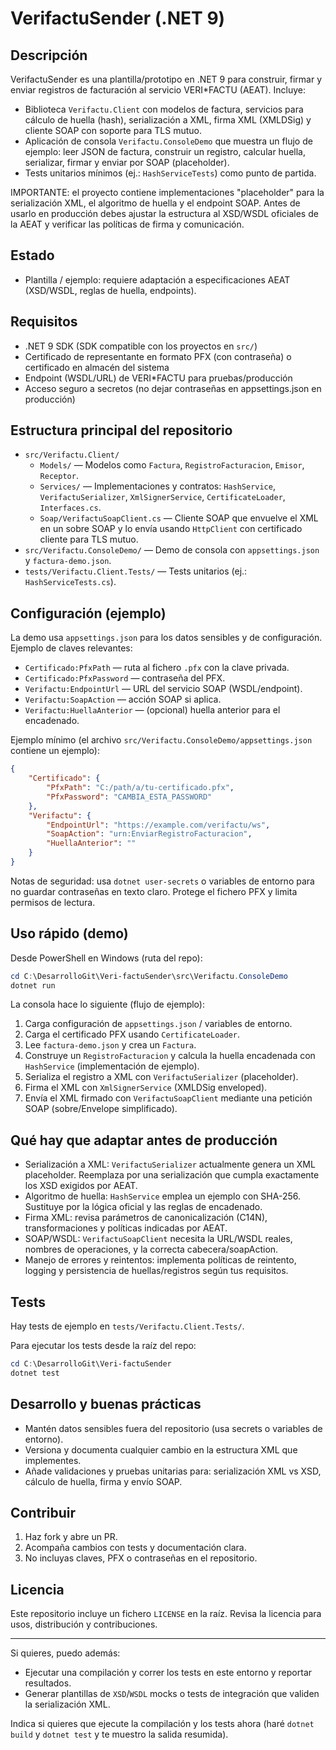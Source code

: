 # VerifactuSender (.NET 9)

## Descripción

VerifactuSender es una plantilla/prototipo en .NET 9 para construir, firmar y enviar registros de facturación al servicio VERI\*FACTU (AEAT). Incluye:

-   Biblioteca `Verifactu.Client` con modelos de factura, servicios para cálculo de huella (hash), serialización a XML, firma XML (XMLDSig) y cliente SOAP con soporte para TLS mutuo.
-   Aplicación de consola `Verifactu.ConsoleDemo` que muestra un flujo de ejemplo: leer JSON de factura, construir un registro, calcular huella, serializar, firmar y enviar por SOAP (placeholder).
-   Tests unitarios mínimos (ej.: `HashServiceTests`) como punto de partida.

IMPORTANTE: el proyecto contiene implementaciones "placeholder" para la serialización XML, el algoritmo de huella y el endpoint SOAP. Antes de usarlo en producción debes ajustar la estructura al XSD/WSDL oficiales de la AEAT y verificar las políticas de firma y comunicación.

## Estado

-   Plantilla / ejemplo: requiere adaptación a especificaciones AEAT (XSD/WSDL, reglas de huella, endpoints).

## Requisitos

-   .NET 9 SDK (SDK compatible con los proyectos en `src/`)
-   Certificado de representante en formato PFX (con contraseña) o certificado en almacén del sistema
-   Endpoint (WSDL/URL) de VERI\*FACTU para pruebas/producción
-   Acceso seguro a secretos (no dejar contraseñas en appsettings.json en producción)

## Estructura principal del repositorio

-   `src/Verifactu.Client/`
    -   `Models/` — Modelos como `Factura`, `RegistroFacturacion`, `Emisor`, `Receptor`.
    -   `Services/` — Implementaciones y contratos: `HashService`, `VerifactuSerializer`, `XmlSignerService`, `CertificateLoader`, `Interfaces.cs`.
    -   `Soap/VerifactuSoapClient.cs` — Cliente SOAP que envuelve el XML en un sobre SOAP y lo envía usando `HttpClient` con certificado cliente para TLS mutuo.
-   `src/Verifactu.ConsoleDemo/` — Demo de consola con `appsettings.json` y `factura-demo.json`.
-   `tests/Verifactu.Client.Tests/` — Tests unitarios (ej.: `HashServiceTests.cs`).

## Configuración (ejemplo)

La demo usa `appsettings.json` para los datos sensibles y de configuración. Ejemplo de claves relevantes:

-   `Certificado:PfxPath` — ruta al fichero `.pfx` con la clave privada.
-   `Certificado:PfxPassword` — contraseña del PFX.
-   `Verifactu:EndpointUrl` — URL del servicio SOAP (WSDL/endpoint).
-   `Verifactu:SoapAction` — acción SOAP si aplica.
-   `Verifactu:HuellaAnterior` — (opcional) huella anterior para el encadenado.

Ejemplo mínimo (el archivo `src/Verifactu.ConsoleDemo/appsettings.json` contiene un ejemplo):

```json
{
    "Certificado": {
        "PfxPath": "C:/path/a/tu-certificado.pfx",
        "PfxPassword": "CAMBIA_ESTA_PASSWORD"
    },
    "Verifactu": {
        "EndpointUrl": "https://example.com/verifactu/ws",
        "SoapAction": "urn:EnviarRegistroFacturacion",
        "HuellaAnterior": ""
    }
}
```

Notas de seguridad: usa `dotnet user-secrets` o variables de entorno para no guardar contraseñas en texto claro. Protege el fichero PFX y limita permisos de lectura.

## Uso rápido (demo)

Desde PowerShell en Windows (ruta del repo):

```powershell
cd C:\DesarrolloGit\Veri-factuSender\src\Verifactu.ConsoleDemo
dotnet run
```

La consola hace lo siguiente (flujo de ejemplo):

1. Carga configuración de `appsettings.json` / variables de entorno.
2. Carga el certificado PFX usando `CertificateLoader`.
3. Lee `factura-demo.json` y crea un `Factura`.
4. Construye un `RegistroFacturacion` y calcula la huella encadenada con `HashService` (implementación de ejemplo).
5. Serializa el registro a XML con `VerifactuSerializer` (placeholder).
6. Firma el XML con `XmlSignerService` (XMLDSig enveloped).
7. Envía el XML firmado con `VerifactuSoapClient` mediante una petición SOAP (sobre/Envelope simplificado).

## Qué hay que adaptar antes de producción

-   Serialización a XML: `VerifactuSerializer` actualmente genera un XML placeholder. Reemplaza por una serialización que cumpla exactamente los XSD exigidos por AEAT.
-   Algoritmo de huella: `HashService` emplea un ejemplo con SHA-256. Sustituye por la lógica oficial y las reglas de encadenado.
-   Firma XML: revisa parámetros de canonicalización (C14N), transformaciones y políticas indicadas por AEAT.
-   SOAP/WSDL: `VerifactuSoapClient` necesita la URL/WSDL reales, nombres de operaciones, y la correcta cabecera/soapAction.
-   Manejo de errores y reintentos: implementa políticas de reintento, logging y persistencia de huellas/registros según tus requisitos.

## Tests

Hay tests de ejemplo en `tests/Verifactu.Client.Tests/`.

Para ejecutar los tests desde la raíz del repo:

```powershell
cd C:\DesarrolloGit\Veri-factuSender
dotnet test
```

## Desarrollo y buenas prácticas

-   Mantén datos sensibles fuera del repositorio (usa secrets o variables de entorno).
-   Versiona y documenta cualquier cambio en la estructura XML que implementes.
-   Añade validaciones y pruebas unitarias para: serialización XML vs XSD, cálculo de huella, firma y envío SOAP.

## Contribuir

1. Haz fork y abre un PR.
2. Acompaña cambios con tests y documentación clara.
3. No incluyas claves, PFX o contraseñas en el repositorio.

## Licencia

Este repositorio incluye un fichero `LICENSE` en la raíz. Revisa la licencia para usos, distribución y contribuciones.

---

Si quieres, puedo además:

-   Ejecutar una compilación y correr los tests en este entorno y reportar resultados.
-   Generar plantillas de `XSD`/`WSDL` mocks o tests de integración que validen la serialización XML.

Indica si quieres que ejecute la compilación y los tests ahora (haré `dotnet build` y `dotnet test` y te muestro la salida resumida).
